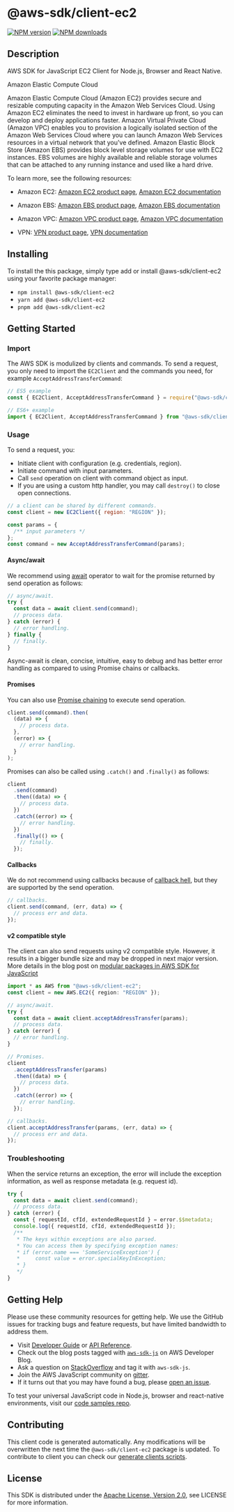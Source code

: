 <!-- generated file, do not edit directly -->

# @aws-sdk/client-ec2

[![NPM version](https://img.shields.io/npm/v/@aws-sdk/client-ec2/latest.svg)](https://www.npmjs.com/package/@aws-sdk/client-ec2)
[![NPM downloads](https://img.shields.io/npm/dm/@aws-sdk/client-ec2.svg)](https://www.npmjs.com/package/@aws-sdk/client-ec2)

## Description

AWS SDK for JavaScript EC2 Client for Node.js, Browser and React Native.

<fullname>Amazon Elastic Compute Cloud</fullname>

<p>Amazon Elastic Compute Cloud (Amazon EC2) provides secure and resizable computing capacity in the Amazon Web Services Cloud.
Using Amazon EC2 eliminates the need to invest in hardware up front, so you can develop and deploy applications
faster. Amazon Virtual Private Cloud (Amazon VPC) enables you to provision a logically isolated section of the
Amazon Web Services Cloud where you can launch Amazon Web Services resources in a virtual network that you've defined. Amazon Elastic Block Store
(Amazon EBS) provides block level storage volumes for use with EC2 instances. EBS volumes are highly available
and reliable storage volumes that can be attached to any running instance and used like a hard drive.</p>
<p>To learn more, see the following resources:</p>
<ul>
<li>
<p>Amazon EC2: <a href="http://aws.amazon.com/ec2">Amazon EC2 product page</a>, <a href="https://docs.aws.amazon.com/ec2/index.html">Amazon EC2 documentation</a>
</p>
</li>
<li>
<p>Amazon EBS: <a href="http://aws.amazon.com/ebs">Amazon EBS product page</a>, <a href="https://docs.aws.amazon.com/ebs/index.html">Amazon EBS documentation</a>
</p>
</li>
<li>
<p>Amazon VPC: <a href="http://aws.amazon.com/vpc">Amazon VPC product page</a>, <a href="https://docs.aws.amazon.com/vpc/index.html">Amazon VPC documentation</a>
</p>
</li>
<li>
<p>VPN: <a href="http://aws.amazon.com/vpn">VPN product page</a>, <a href="https://docs.aws.amazon.com/vpn/index.html">VPN documentation</a>
</p>
</li>
</ul>

## Installing

To install the this package, simply type add or install @aws-sdk/client-ec2
using your favorite package manager:

- `npm install @aws-sdk/client-ec2`
- `yarn add @aws-sdk/client-ec2`
- `pnpm add @aws-sdk/client-ec2`

## Getting Started

### Import

The AWS SDK is modulized by clients and commands.
To send a request, you only need to import the `EC2Client` and
the commands you need, for example `AcceptAddressTransferCommand`:

```js
// ES5 example
const { EC2Client, AcceptAddressTransferCommand } = require("@aws-sdk/client-ec2");
```

```ts
// ES6+ example
import { EC2Client, AcceptAddressTransferCommand } from "@aws-sdk/client-ec2";
```

### Usage

To send a request, you:

- Initiate client with configuration (e.g. credentials, region).
- Initiate command with input parameters.
- Call `send` operation on client with command object as input.
- If you are using a custom http handler, you may call `destroy()` to close open connections.

```js
// a client can be shared by different commands.
const client = new EC2Client({ region: "REGION" });

const params = {
  /** input parameters */
};
const command = new AcceptAddressTransferCommand(params);
```

#### Async/await

We recommend using [await](https://developer.mozilla.org/en-US/docs/Web/JavaScript/Reference/Operators/await)
operator to wait for the promise returned by send operation as follows:

```js
// async/await.
try {
  const data = await client.send(command);
  // process data.
} catch (error) {
  // error handling.
} finally {
  // finally.
}
```

Async-await is clean, concise, intuitive, easy to debug and has better error handling
as compared to using Promise chains or callbacks.

#### Promises

You can also use [Promise chaining](https://developer.mozilla.org/en-US/docs/Web/JavaScript/Guide/Using_promises#chaining)
to execute send operation.

```js
client.send(command).then(
  (data) => {
    // process data.
  },
  (error) => {
    // error handling.
  }
);
```

Promises can also be called using `.catch()` and `.finally()` as follows:

```js
client
  .send(command)
  .then((data) => {
    // process data.
  })
  .catch((error) => {
    // error handling.
  })
  .finally(() => {
    // finally.
  });
```

#### Callbacks

We do not recommend using callbacks because of [callback hell](http://callbackhell.com/),
but they are supported by the send operation.

```js
// callbacks.
client.send(command, (err, data) => {
  // process err and data.
});
```

#### v2 compatible style

The client can also send requests using v2 compatible style.
However, it results in a bigger bundle size and may be dropped in next major version. More details in the blog post
on [modular packages in AWS SDK for JavaScript](https://aws.amazon.com/blogs/developer/modular-packages-in-aws-sdk-for-javascript/)

```ts
import * as AWS from "@aws-sdk/client-ec2";
const client = new AWS.EC2({ region: "REGION" });

// async/await.
try {
  const data = await client.acceptAddressTransfer(params);
  // process data.
} catch (error) {
  // error handling.
}

// Promises.
client
  .acceptAddressTransfer(params)
  .then((data) => {
    // process data.
  })
  .catch((error) => {
    // error handling.
  });

// callbacks.
client.acceptAddressTransfer(params, (err, data) => {
  // process err and data.
});
```

### Troubleshooting

When the service returns an exception, the error will include the exception information,
as well as response metadata (e.g. request id).

```js
try {
  const data = await client.send(command);
  // process data.
} catch (error) {
  const { requestId, cfId, extendedRequestId } = error.$$metadata;
  console.log({ requestId, cfId, extendedRequestId });
  /**
   * The keys within exceptions are also parsed.
   * You can access them by specifying exception names:
   * if (error.name === 'SomeServiceException') {
   *     const value = error.specialKeyInException;
   * }
   */
}
```

## Getting Help

Please use these community resources for getting help.
We use the GitHub issues for tracking bugs and feature requests, but have limited bandwidth to address them.

- Visit [Developer Guide](https://docs.aws.amazon.com/sdk-for-javascript/v3/developer-guide/welcome.html)
  or [API Reference](https://docs.aws.amazon.com/AWSJavaScriptSDK/v3/latest/index.html).
- Check out the blog posts tagged with [`aws-sdk-js`](https://aws.amazon.com/blogs/developer/tag/aws-sdk-js/)
  on AWS Developer Blog.
- Ask a question on [StackOverflow](https://stackoverflow.com/questions/tagged/aws-sdk-js) and tag it with `aws-sdk-js`.
- Join the AWS JavaScript community on [gitter](https://gitter.im/aws/aws-sdk-js-v3).
- If it turns out that you may have found a bug, please [open an issue](https://github.com/aws/aws-sdk-js-v3/issues/new/choose).

To test your universal JavaScript code in Node.js, browser and react-native environments,
visit our [code samples repo](https://github.com/aws-samples/aws-sdk-js-tests).

## Contributing

This client code is generated automatically. Any modifications will be overwritten the next time the `@aws-sdk/client-ec2` package is updated.
To contribute to client you can check our [generate clients scripts](https://github.com/aws/aws-sdk-js-v3/tree/main/scripts/generate-clients).

## License

This SDK is distributed under the
[Apache License, Version 2.0](http://www.apache.org/licenses/LICENSE-2.0),
see LICENSE for more information.
